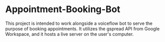 # Appointment-Booking-Bot
This project is intended to work alongside a voiceflow bot to serve the purpose of booking appointments. It utilizes the gspread API from Google Workspace, and it hosts a live server on the user's computer.
